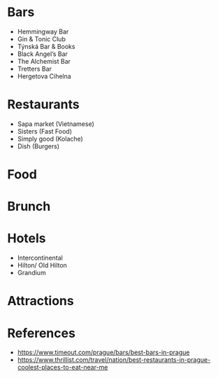 # Bars
* Hemmingway Bar
* Gin & Tonic Club
* Týnská Bar & Books
* Black Angel’s Bar
* The Alchemist Bar
* Tretters Bar
* Hergetova Cihelna

# Restaurants
* Sapa market (Vietnamese)
* Sisters (Fast Food)
* Simply good (Kolache)
* Dish (Burgers)

# Food

# Brunch

# Hotels
* Intercontinental
* Hilton/ Old Hilton
* Grandium

# Attractions

# References
* https://www.timeout.com/prague/bars/best-bars-in-prague
* https://www.thrillist.com/travel/nation/best-restaurants-in-prague-coolest-places-to-eat-near-me
